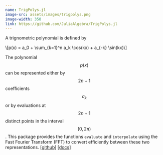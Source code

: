 ```yaml
---
name: TrigPolys.jl
image-src: assets/images/trigpolys.png
image-width: 350
link: https://github.com/JuliaAlgebra/TrigPolys.jl
---
```


A trignometric polynomial is defined by

\\[p(x) = a_0 + \sum_{k=1}^n a_k \cos(kx) + a_{-k} \sin(kx)\\]

The polynomial $$p(x)$$ can be represented either by $$2n+1$$ coefficients
$$a_k$$ or by evaluations at $$2n+1$$ distinct points in the interval
$$[0,2\pi)$$. This package provides the functions `evaluate` and `interpolate`
using the Fast Fourier Transform (FFT) to convert efficiently between these two
representations.
[\[github\]](https://github.com/JuliaAlgebra/TrigPolys.jl)
[\[docs\]](https://juliaalgebra.github.io/TrigPolys.jl/dev/)
